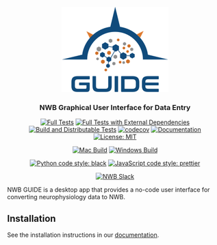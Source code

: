 <p align="center">
  <img src="src/renderer/assets/img/logo-guide-draft-transparent-tight.png" width="250" alt="NeuroConv logo"/>
  <h3 align="center">NWB Graphical User Interface for Data Entry</h3>
  <p align="center">
    <a href="https://github.com/NeurodataWithoutBorders/nwb-guide/actions/workflows/testing.yml"><img src="https://github.com/NeurodataWithoutBorders/nwb-guide/actions/workflows/testing.yml/badge.svg" alt="Full Tests"></a>
    <a href="https://github.com/NeurodataWithoutBorders/nwb-guide/actions/workflows/testing-external.yml"><img src="https://github.com/NeurodataWithoutBorders/nwb-guide/actions/workflows/testing-external.yml/badge.svg" alt="Full Tests with External Dependencies"></a>
      <a href="https://github.com/neurodatawithoutborders/nwb-guide/actions/workflows/pyflask-build-and-dist-tests.yml"><img src="https://github.com/NeurodataWithoutBorders/nwb-guide/actions/workflows/pyflask-build-and-dist-tests.yml/badge.svg" alt="Build and Distributable Tests"></a>
    <a href="https://codecov.io/github/NeurodataWithoutBorders/nwb-guide?branch=main"><img src="https://codecov.io/github/NeurodataWithoutBorders/nwb-guide/coverage.svg?branch=main" alt="codecov"></a>
    <a href="https://nwb-guide.readthedocs.io/en/latest/"><img src="https://readthedocs.org/projects/nwb-guide/badge/?version=latest" alt="Documentation"></a>
      <a href="https://github.com/catalystneuro/nwb-guide/blob/main/LICENSE"><img src="https://img.shields.io/badge/license-MIT-yellow.svg" alt="License: MIT"></a>
  </p>
  <p align="center">
     <a href="https://github.com/NeurodataWithoutBorders/nwb-guide/actions/workflows/Build-and-deploy-mac.yml"><img src="https://github.com/NeurodataWithoutBorders/nwb-guide/actions/workflows/Build-and-deploy-mac.yml/badge.svg" alt="Mac Build"></a>
    <a href="https://github.com/NeurodataWithoutBorders/nwb-guide/actions/workflows/Build-and-deploy-win.yml"><img src="https://github.com/NeurodataWithoutBorders/nwb-guide/actions/workflows/Build-and-deploy-win.yml/badge.svg" alt="Windows Build"></a>
  </p>
  <p align="center">
    <a href="https://github.com/psf/black"><img alt="Python code style: black" src="https://img.shields.io/badge/code%20style-black-000000.svg"></a>
    <a href="https://github.com/prettier/prettier"><img alt="JavaScript code style: prettier" src="https://img.shields.io/badge/code_style-prettier-ff69b4.svg?style=flat"></a>
  </p>
  <p align="center">
      <a href="https://join.slack.com/t/nwb-users/shared_invite/enQtNzMwOTcwNzQ2MDM5LWMyZDUwODJjYjM3MzMzYzZiNDk4ZTU3ZjQ3MmMxMmY5MDUyNzc0ZDI5ZjViYmJjYTQ5NjljOGFjZmMwOGIwZmQ"><img src="https://img.shields.io/badge/chat-Slack-lightblue?style=flat&logo=slack" alt="NWB Slack"></a>
  </p>
</p>

NWB GUIDE is a desktop app that provides a no-code user interface for converting neurophysiology data to NWB.

## Installation
See the installation instructions in our [documentation](https://nwb-guide.readthedocs.io/en/latest/installation.html).
